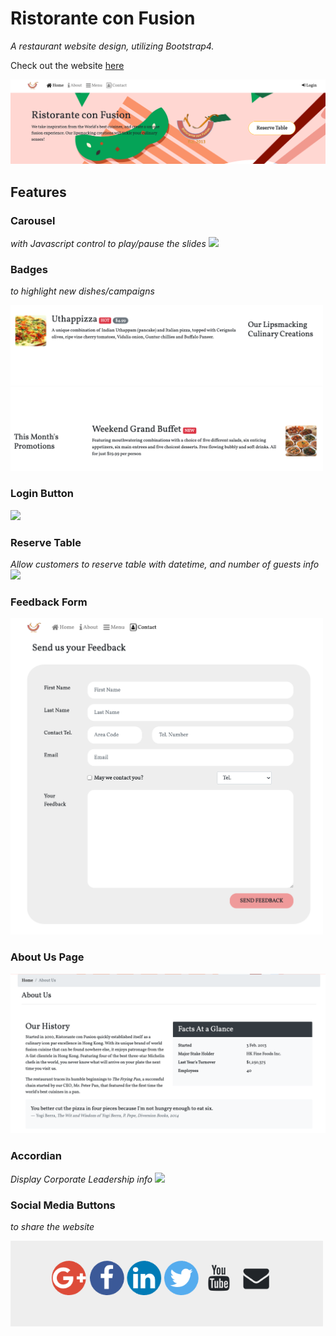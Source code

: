 # Ristorante con Fusion
_A restaurant website design, utilizing Bootstrap4._

Check out the website [here](https://vanessaaleung.github.io/conFusion/)

<img src="demo/banner.png">

## Features
### Carousel 
_with Javascript control to play/pause the slides_
<img src="demo/carousel.gif">

### Badges
_to highlight new dishes/campaigns_

<img src="demo/badge.png" width="500px">

### Login Button
<img src="demo/login.gif" width="600px">

### Reserve Table
_Allow customers to reserve table with datetime,  and number of guests info_
<img src="demo/reserve.gif" width="600px">

### Feedback Form
<img src="demo/feedback-form.png" width="500px">

### About Us Page
<img src="demo/aboutus.png">

### Accordian 
_Display Corporate Leadership info_
<img src="demo/leadership.gif">

### Social Media Buttons
_to share the website_

<img src="demo/social.png" width="500px">
